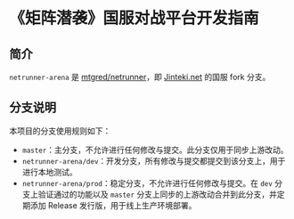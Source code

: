 # 《矩阵潜袭》国服对战平台开发指南

## 简介

`netrunner-arena` 是 [mtgred/netrunner](https://github.com/mtgred/netrunner)，即 [Jinteki.net](https://www.jinteki.net/) 的国服 fork 分支。

## 分支说明

本项目的分支使用规则如下：

* `master`：主分支，不允许进行任何修改与提交。此分支仅用于同步上游改动。
* `netrunner-arena/dev`：开发分支，所有修改与提交都提交到该分支上，用于进行本地测试。
* `netrunner-arena/prod`：稳定分支，不允许进行任何修改与提交。在 `dev` 分支上验证通过的功能以及 `master` 分支上同步的上游改动合并到此分支，并定期添加 Release 发行版，用于线上生产环境部署。

